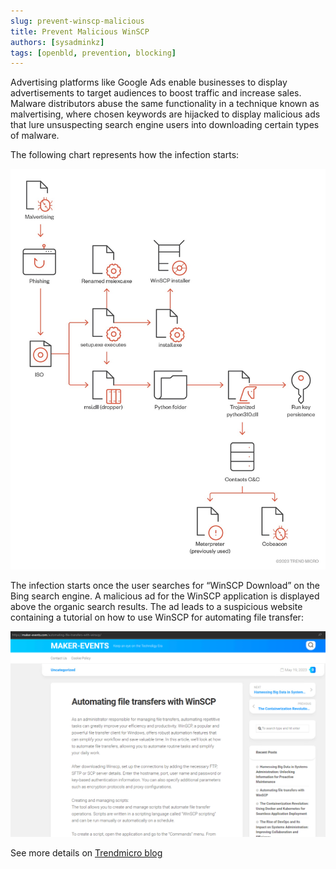 ```yaml
---
slug: prevent-winscp-malicious
title: Prevent Malicious WinSCP
authors: [sysadminkz]
tags: [openbld, prevention, blocking]
---
```


Advertising platforms like Google Ads enable businesses to display advertisements to target audiences to boost traffic and increase sales. Malware distributors abuse the same functionality in a technique known as malvertising, where chosen keywords are hijacked to display malicious ads that lure unsuspecting search engine users into downloading certain types of malware.

The following chart represents how the infection starts:

![Infection chain](figure-winscp-infections-starts.jpeg)

The infection starts once the user searches for “WinSCP Download” on the Bing search engine. A malicious ad for the WinSCP application is displayed above the organic search results. The ad leads to a suspicious website containing a tutorial on how to use WinSCP for automating file transfer:

![Donwload WinSCP](figure-winscp-chain.png)

See more details on [Trendmicro blog](https://www.trendmicro.com/en_us/research/23/f/malvertising-used-as-entry-vector-for-blackcat-actors-also-lever.html)

